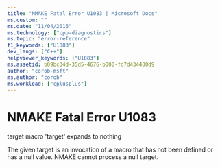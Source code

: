```yaml
---
title: "NMAKE Fatal Error U1083 | Microsoft Docs"
ms.custom: ""
ms.date: "11/04/2016"
ms.technology: ["cpp-diagnostics"]
ms.topic: "error-reference"
f1_keywords: ["U1083"]
dev_langs: ["C++"]
helpviewer_keywords: ["U1083"]
ms.assetid: b09bc34d-35d5-4676-b000-fd7d434400d9
author: "corob-msft"
ms.author: "corob"
ms.workload: ["cplusplus"]
---
```

# NMAKE Fatal Error U1083
target macro 'target' expands to nothing  
  
 The given target is an invocation of a macro that has not been defined or has a null value. NMAKE cannot process a null target.